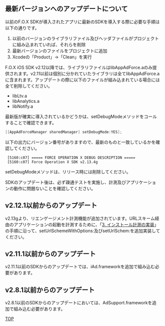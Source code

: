 ## 最新バージョンへのアップデートについて

以前のF.O.X SDKが導入されたアプリに最新のSDKを導入する際に必要な手順は以下の通りです。
1. 以前のバージョンのライブラリファイル及びヘッダファイルがプロジェクトに組み込まれていれば、それらを削除 
1. 最新バージョンのファイルをプロジェクトに追加1. Xcodeの「Product」→「Clean」を実行

F.O.X iOS SDK v2.12以降では、ライブラリファイルはlibAppAdForce.aのみ提供されます。v2.11以前は個別に分かれていたライブラリは全てlibAppAdForce.aに含まれます。アップデートの際に以下のファイルが組み込まれている場合には全て削除してください。

* libLtv.a
* libAnalytics.a
* libNotify.a

最新版が確実に導入されているかどうかは、setDebugModeメソッドをコールすることで確認できます。

```objectivec
[[AppAdForceManager sharedManager] setDebugMode:YES];
```
以下の出力にバージョン番号がありますので、最新のものと一致しているかを確認してください。

```
 [5160:c07] ===== FORCE OPERATION X DEBUG DESCRIPTION ===== 
 [5160:c07] Force Operation X SDK v2.13.4g
```
setDebugModeメソッドは、リリース時には削除してください。

SDKのアップデート後は、必ず疎通テストを実施し、計測及びアプリケーションの動作に問題ないことを確認してください。

## v2.12.1以前からのアップデート

v2.13gより、リエンゲージメント計測機能が追加されています。URLスキーム経由のアプリケーションの起動を計測するために、「[3. インストール計測の実装](https://github.com/cyber-z/public_fox_ios_sdk#3-%E3%82%A4%E3%83%B3%E3%82%B9%E3%83%88%E3%83%BC%E3%83%AB%E8%A8%88%E6%B8%AC%E3%81%AE%E5%AE%9F%E8%A3%85)」の手順に沿って、setUrlSchemeWithOptions:及びsetUrlSchem:を追加実装してください。


## v2.11.1以前からのアップデート

v2.11.1以前のSDKからのアップデートでは、iAd.frameworkを追加で組み込む必要があります。

## v2.8.1以前からのアップデート
v2.8.1以前のSDKからのアップデートにおいては、AdSupport.frameworkを追加で組み込む必要があります。

[TOP](https://github.com/cyber-z/public_fox_ios_sdk)
